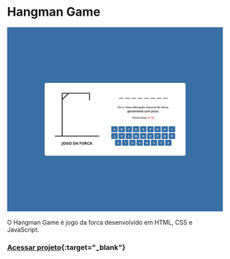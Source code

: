 # Hangman Game

![Imagem do projeto](./images/design.png)

O Hangman Game é jogo da forca desenvolvido em HTML, CSS e JavaScript.

### [Acessar projeto](https://sthallysson.github.io/hangman-game/){:target="\_blank"}
